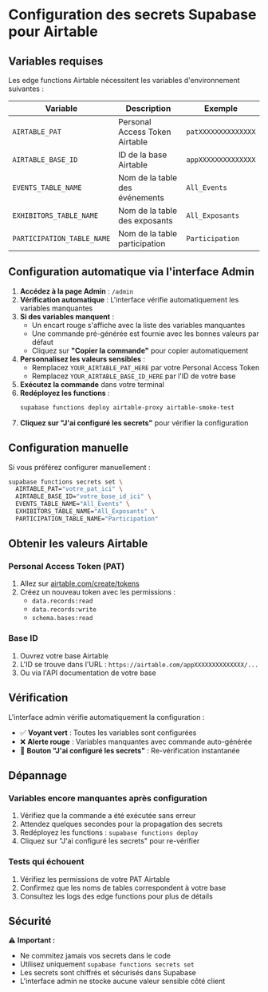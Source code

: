 
# Configuration des secrets Supabase pour Airtable

## Variables requises

Les edge functions Airtable nécessitent les variables d'environnement suivantes :

| Variable | Description | Exemple |
|----------|-------------|---------|
| `AIRTABLE_PAT` | Personal Access Token Airtable | `patXXXXXXXXXXXXXX` |
| `AIRTABLE_BASE_ID` | ID de la base Airtable | `appXXXXXXXXXXXXXX` |
| `EVENTS_TABLE_NAME` | Nom de la table des événements | `All_Events` |
| `EXHIBITORS_TABLE_NAME` | Nom de la table des exposants | `All_Exposants` |
| `PARTICIPATION_TABLE_NAME` | Nom de la table participation | `Participation` |

## Configuration automatique via l'interface Admin

1. **Accédez à la page Admin** : `/admin`
2. **Vérification automatique** : L'interface vérifie automatiquement les variables manquantes
3. **Si des variables manquent** :
   - Un encart rouge s'affiche avec la liste des variables manquantes
   - Une commande pré-générée est fournie avec les bonnes valeurs par défaut
   - Cliquez sur **"Copier la commande"** pour copier automatiquement
4. **Personnalisez les valeurs sensibles** :
   - Remplacez `YOUR_AIRTABLE_PAT_HERE` par votre Personal Access Token
   - Remplacez `YOUR_AIRTABLE_BASE_ID_HERE` par l'ID de votre base
5. **Exécutez la commande** dans votre terminal
6. **Redéployez les functions** :
   ```bash
   supabase functions deploy airtable-proxy airtable-smoke-test
   ```
7. **Cliquez sur "J'ai configuré les secrets"** pour vérifier la configuration

## Configuration manuelle

Si vous préférez configurer manuellement :

```bash
supabase functions secrets set \
  AIRTABLE_PAT="votre_pat_ici" \
  AIRTABLE_BASE_ID="votre_base_id_ici" \
  EVENTS_TABLE_NAME="All_Events" \
  EXHIBITORS_TABLE_NAME="All_Exposants" \
  PARTICIPATION_TABLE_NAME="Participation"
```

## Obtenir les valeurs Airtable

### Personal Access Token (PAT)
1. Allez sur [airtable.com/create/tokens](https://airtable.com/create/tokens)
2. Créez un nouveau token avec les permissions :
   - `data.records:read`
   - `data.records:write`
   - `schema.bases:read`

### Base ID
1. Ouvrez votre base Airtable
2. L'ID se trouve dans l'URL : `https://airtable.com/appXXXXXXXXXXXXXX/...`
3. Ou via l'API documentation de votre base

## Vérification

L'interface admin vérifie automatiquement la configuration :
- ✅ **Voyant vert** : Toutes les variables sont configurées
- ❌ **Alerte rouge** : Variables manquantes avec commande auto-générée
- 🔄 **Bouton "J'ai configuré les secrets"** : Re-vérification instantanée

## Dépannage

### Variables encore manquantes après configuration
1. Vérifiez que la commande a été exécutée sans erreur
2. Attendez quelques secondes pour la propagation des secrets
3. Redéployez les functions : `supabase functions deploy`
4. Cliquez sur "J'ai configuré les secrets" pour re-vérifier

### Tests qui échouent
1. Vérifiez les permissions de votre PAT Airtable
2. Confirmez que les noms de tables correspondent à votre base
3. Consultez les logs des edge functions pour plus de détails

## Sécurité

⚠️ **Important :** 
- Ne commitez jamais vos secrets dans le code
- Utilisez uniquement `supabase functions secrets set`
- Les secrets sont chiffrés et sécurisés dans Supabase
- L'interface admin ne stocke aucune valeur sensible côté client
